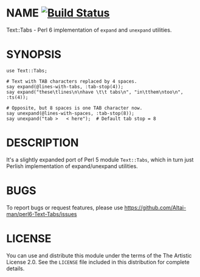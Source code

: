 # NAME [![Build Status](https://travis-ci.org/Altai-man/perl6-Text-Tabs.svg?branch=master)](https://travis-ci.org/Altai-man/perl6-Text-Tabs)

Text::Tabs - Perl 6 implementation of `expand` and `unexpand` utilities.

# SYNOPSIS

```
use Text::Tabs;

# Text with TAB characters replaced by 4 spaces.
say expand(@lines-with-tabs, :tab-stop(4));
say expand("these\tlines\n\nhave \t\t tabs\n", "in\tthem\ntoo\n", :ts(4));

# Opposite, but 8 spaces is one TAB character now.
say unexpand(@lines-with-spaces, :tab-stop(8));
say unexpand("tab >   < here");  # Default tab stop = 8
```

# DESCRIPTION

It's a slightly expanded port of Perl 5 module `Text::Tabs`, which in turn just Perlish implementation of expand/unexpand utilities.

# BUGS

To report bugs or request features, please use
https://github.com/Altai-man/perl6-Text-Tabs/issues

# LICENSE

You can use and distribute this module under the terms of the
The Artistic License 2.0. See the `LICENSE` file included in this
distribution for complete details.
